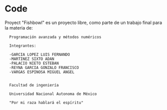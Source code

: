 Code
====

Proyect
      "Fishbowl" es un proyecto libre, como parte de un trabajo final para la materia de:
      
      Programación avanzada y métodos numéricos
      
      Integrantes:
      
      -GARCIA LOPEZ LUIS FERNANDO
      -MARTINEZ SIXTO ADAN
      -PALACIO NIETO ESTEBAN
      -REYNA GARCIA GONZALO FRANCISCO
      -VARGAS ESPINOSA MIGUEL ANGEL
      
      
      Facultad de ingeniería
      
      Universidad Nacional Autonoma de México
      
      "Por mi raza hablará el espíritu"

